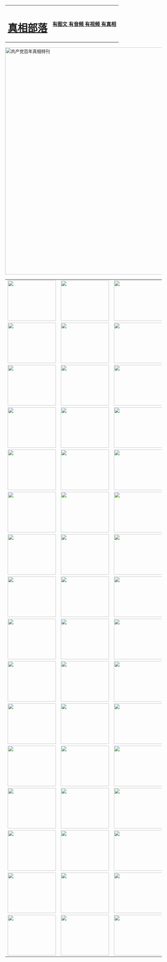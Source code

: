 <table>
<tr>

<td>
	<H1><a href="http://003.expo-peru.com/zx/">真相部落</a></H1>
</td>
<td>
	<H4><a href="http://003.expo-peru.com/zx/">有图文 有音频 有视频 有真相</a></H4>
</td>
</tr>
</table>

 <div ><a href="http://003.expo-peru.com/zx/bngcd/"><img src="http://003.expo-peru.com/zx/bngcd/gcdbnzx.jpg" width="730"  border="0" alt="共产党百年真相特刊"></a></div>

<table>
<tr>
	<td><a href="http://005.alesso.net/xtr/107/"><img  src ="http://005.alesso.net/pic/2017/02/107.jpg" width="155px" height="130px"></a></td>
	<td><a href="http://005.alesso.net/xtr/829/"><img src ="http://005.alesso.net/pic/2017/02/829.jpg" width="155px" height="130px"></a></td>
	<td><a href="http://005.alesso.net/xtr/69/"><img  src ="http://005.alesso.net/pic/2017/02/69.jpg" width="155px" height="130px"></a></td>
	<td><a href="http://005.alesso.net/xtr/99/"><img  src ="http://005.alesso.net/pic/2017/02/99.jpg" width="155px" height="130px"></a></td>
</tr>
<tr>
	<td><a href="http://005.alesso.net/xtr/40/"><img  src ="http://005.alesso.net/pic/2017/02/40.jpg" width="155px" height="130px"></a></td>
	<td><a href="http://005.alesso.net/xtr/20/"><img  src ="http://005.alesso.net/pic/2017/02/20.jpg" width="155px" height="130px"></a></td>
	<td><a href="http://005.alesso.net/xtr/81/"><img  src ="http://005.alesso.net/pic/2017/02/81.jpg" width="155px" height="130px"></a></td>
	<td><a href="http://005.alesso.net/xtr/2/"><img  src ="http://005.alesso.net/pic/2017/02/2.jpg" width="155px" height="130px"></a></td>
</tr>
<tr>
	<td><a href="http://005.alesso.net/xtr/86/"><img  src ="http://005.alesso.net/pic/2017/02/86.jpg" width="155px" height="130px"></a></td>
	<td><a href="http://005.alesso.net/xtr/109/"><img  src ="http://005.alesso.net/pic/2017/02/109.jpg" width="155px" height="130px"></a></td>
	<td><a href="http://005.alesso.net/xtr/1378/"><img  src ="http://005.alesso.net/pic/2017/02/1378.jpg" width="155px" height="130px"></a></td>
	<td><a href="http://005.alesso.net/xtr/57/"><img  src ="http://005.alesso.net/pic/2017/02/57.jpg" width="155px" height="130px"></a></td>
</tr>
<tr>
	<td><a href="http://005.alesso.net/xtr/1219/"><img  src ="http://005.alesso.net/pic/2017/02/1219.jpg" width="155px" height="130px"></a></td>
	<td><a href="http://005.alesso.net/xtr/1220/"><img  src ="http://005.alesso.net/pic/2017/02/1220.jpg" width="155px" height="130px"></a></td>
	<td><a href="http://005.alesso.net/xtr/1221/"><img  src ="http://005.alesso.net/pic/2017/02/1221.jpg" width="155px" height="130px"></a></td>
	<td><a href="http://005.alesso.net/xtr/51/"><img  src ="http://005.alesso.net/pic/2017/02/51.jpg" width="155px" height="130px"></a></td>
</tr>
<tr>
	<td><a href="http://005.alesso.net/xtr/1055/"><img  src ="http://005.alesso.net/pic/2017/02/1055.jpg" width="155px" height="130px"></a></td>
	<td><a href="http://005.alesso.net/xtr/611/"><img  src ="http://005.alesso.net/pic/2017/02/611.jpg" width="155px" height="130px"></a></td>
	<td><a href="http://005.alesso.net/xtr/1121/"><img  src ="http://005.alesso.net/pic/2017/02/1121.jpg" width="155px" height="130px"></a></td>
	<td><a href="http://005.alesso.net/xtr/610/"><img  src ="http://005.alesso.net/pic/2017/02/610.jpg" width="155px" height="130px"></a></td>
</tr>
<tr>
	<td><a href="http://005.alesso.net/xtr/1128/"><img  src ="http://005.alesso.net/pic/2017/02/1128.jpg" width="155px" height="130px"></a></td>
	<td><a href="http://005.alesso.net/xtr/1395/"><img  src ="http://005.alesso.net/pic/2017/02/1406.jpg" width="155px" height="130px"></a></td>
	<td><a href="http://005.alesso.net/xtr/1407/"><img  src ="http://005.alesso.net/pic/2017/02/1407.jpg" width="155px" height="130px"></a></td>
	<td><a href="http://005.alesso.net/xtr/934/"><img  src ="http://005.alesso.net/pic/2017/02/934.jpg" width="155px" height="130px"></a></td>
</tr>
<tr>
	<td><a href="http://005.alesso.net/xtr/641/"><img  src ="http://005.alesso.net/pic/2017/02/641.jpg" width="155px" height="130px"></a></td>
	<td><a href="http://005.alesso.net/xtr/949/"><img  src ="http://005.alesso.net/pic/2017/02/949.jpg" width="155px" height="130px"></a></td>
	<td><a href="http://005.alesso.net/xtr/112/"><img  src ="http://005.alesso.net/pic/2017/02/112.jpg" width="155px" height="130px"></a></td>
	<td><a href="http://005.alesso.net/xtr/812/"><img  src ="http://005.alesso.net/pic/2017/02/812.jpg" width="155px" height="130px"></a></td>
</tr>
<tr>
	<td><a href="http://005.alesso.net/xtr/103/"><img  src ="http://005.alesso.net/pic/2017/02/103.jpg" width="155px" height="130px"></a></td>
	<td><a href="http://005.alesso.net/xtr/3/"><img  src ="http://005.alesso.net/pic/2017/02/3.jpg" width="155px" height="130px"></a></td>
	<td><A href="http://005.alesso.net/mp4/zx/2015/11/Lkmtt.mp4" target="_blank" title="莲开满天庭"><img  src="http://005.alesso.net/pic/2015/11/Lkmtt3480_jssor.jpg"  width="155px" height="130px"></A></td>
	<td><A href="http://005.alesso.net/mp4/zx/2015/11/2013513.mp4" target="_blank" title="飞旋的法轮"><img  src="http://005.alesso.net/pic/2015/11/falun480_jssor.jpg"  width="155px" height="130px"></A></td>
</tr>
<tr>
	<td><A href="http://005.alesso.net/mp4/zx/2015/11/NYParade.mp4" target="_blank" title="2004年4月10日法轮功纽约大游行"><img  src="http://005.alesso.net/pic/2015/11/nyparade480_jssor.jpg"  width="155px" height="130px"></A></td>
	<td><A href="http://005.alesso.net/mp4/news617/2015/05/WEB_s28093.mp4" target="_blank" title="2015年世界法轮大法日特别报导"><img  src="http://005.alesso.net/pic/2015/11/p6752711a666997037_jssor.jpg"  width="155px" height="130px"></A></td>
	<td><A href="http://005.alesso.net/mp4/news829/2015/11/30211_326650.mp4" target="_blank" title="沧州绑架案连审四天 民众抹泪称审好人"><img  src="http://005.alesso.net/pic/2015/11/changzhou2480_jssor.jpg"  width="155px" height="130px"></A></td>
	<td><A href="http://005.alesso.net/mp4/mhph/2015/10/changzhou.mp4" target="_blank" title="沧州真相--狮城血泪"><img  src="http://005.alesso.net/pic/2015/11/changzhou480_jssor.jpg"  width="155px" height="130px"></A></td>
</tr>
<tr>
	<td><A href="http://005.alesso.net/mp4/mhjd/mhjd_55.mp4" target="_blank" title="正义律师与无罪辩护"><img  src="http://005.alesso.net/pic/2015/11/wzbh480_jssor.jpg"  width="155px" height="130px"></A></td>
	<td><A href="http://005.alesso.net/mp4/zx/2015/11/layerkcs.mp4" target="_blank" title="中国的良心--高智晟律师"><img  src="http://005.alesso.net/pic/2015/11/layerkcs2480_jssor.jpg"  width="155px" height="130px"></A></td>
	<td><A href="http://005.alesso.net/mp4/mhph/2015/10/szxl.mp4" target="_blank" title="神州血泪--北京、大庆、广东、哈尔滨"><img  src="http://005.alesso.net/pic/2015/11/szxl480_jssor.jpg"  width="155px" height="130px"></A></td>
	<td><A href="http://005.alesso.net/mp4/zx/2015/11/TangShanFFXS.mp4" target="_blank" title="真相纪录片：凤凰新生"><img  src="http://005.alesso.net/pic/2015/11/fhxs2480_jssor.jpg"  width="155px" height="130px"></A></td>
</tr>
<tr>
	<td><A href="http://005.alesso.net/mp4/zx/2015/11/jidong.mp4" target="_blank" title="冀东监狱的罪恶"><img  src="http://005.alesso.net/pic/2015/11/jidong480_jssor.jpg"  width="155px" height="130px"></A></td>
	<td><A href="http://005.alesso.net/mp4/mhph/2015/10/tangshan.mp4" target="_blank" title="凤凰血泪"><img  src="http://005.alesso.net/pic/2015/11/tangshan480_jssor.jpg"  width="155px" height="130px"></A>
					</div></td>
	<td>	<A href="http://005.alesso.net/mp4/mhph/2015/10/zfxtzxl.mp4" target="_blank" title="政法系统罪行录--唐山篇"><img  src="http://005.alesso.net/pic/2015/11/zfxtzxl480_jssor.jpg"  width="155px" height="130px"></A></td>
	<td><A href="http://005.alesso.net/mp4/mhph/2015/10/QDBG.mp4" target="_blank" title="青岛悲歌"><img  src="http://005.alesso.net/pic/2015/10/qdbg2480_jssor.jpg"  width="155px" height="130px"></A></td>
</tr>
<tr>
	<td><A href="http://005.alesso.net/mp4/mhph/2015/10/huludao.mp4" target="_blank" title="葫芦岛永恒的见证"><img  src="http://005.alesso.net/pic/2015/10/huludao480_jssor.jpg"  width="155px" height="130px"></A></td>
	<td><A href="http://005.alesso.net/mp4/mhph/2015/10/qbzx.mp4" target="_blank" title="湖畔泉边听真相-济南泉城的传奇"><img  src="http://005.alesso.net/pic/2015/10/hupan480_jssor.jpg"  width="155px" height="130px"></A></td>
	<td><A href="http://005.alesso.net/mp4/mhph/2015/10/baoding_dvd_v2.mp4" target="_blank" title="燕赵悲歌"><img  src="http://005.alesso.net/pic/2015/10/yzbg480_jssor.jpg"  width="155px" height="130px"></A></td>
	<td><A href="http://005.alesso.net/mp4/zx/2015/11/meihuashi_complete_ED2.0.mp4" target="_blank" title="梅花诗完整版"><img  src="http://005.alesso.net/pic/2015/11/mhs480_jssor.jpg"  width="155px" height="130px"></A></td>
</tr>
<tr>
	<td><A href="http://005.alesso.net/mp4/zx/2015/11/fengbei512k.mp4" target="_blank" title="丰碑"><img  src="http://005.alesso.net/pic/2015/11/fongbei480_jssor.jpg"  width="155px" height="130px"></A></td>
	<td><A href="http://005.alesso.net/mp4/zx/2015/11/fytdxComplete.mp4" target="_blank" title="风雨天地行全集"><img  src="http://005.alesso.net/pic/2015/11/fytdxWhite480_jssor.jpg"  width="155px" height="130px"></A></td>
	<td><A href="http://005.alesso.net/mp4/zx/2015/11/JianZheng.mp4" target="_blank" title="见证"><img  src="http://005.alesso.net/pic/2015/11/witness480_jssor.jpg"  width="155px" height="130px"></A></td>
	<td><A href="http://005.alesso.net/mp4/mhph/2015/10/hcym.mp4" target="_blank" title="红朝阴谋"><img  src="http://005.alesso.net/pic/2015/10/hcym480_jssor.jpg"  width="155px" height="130px"></A></td>
</tr>
<tr>
	<td><A href="http://005.alesso.net/mp4/zx/2015/11/zfzxPalV3.mp4" target="_blank" title="是自焚还是骗局"><img  src="http://005.alesso.net/pic/2015/11/zfzx4805_jssor.jpg"  width="155px" height="130px"></A></td>
	<td><A href="http://005.alesso.net/mp4/zx/2015/11/lsdspMsyTd.mp4" target="_blank" title="历史的审判"><img  src="http://005.alesso.net/pic/2015/11/lsdsp480_jssor.jpg"  width="155px" height="130px"></A></td>
	<td><A href="http://005.alesso.net/mp4/news886/2015/11/concat886.mp4" target="_blank" title="一周全球控告江泽民"><img  src="http://005.alesso.net/pic/2015/11/news886480_jssor.jpg"  width="155px" height="130px"></A></td>
	<td><A href="http://005.alesso.net/mp4/news1378/2014/08/CQSD_s0_e4_v2_i0-CQSD_4-video.mp4" target="_blank" title="欧洲的抉择"><img  src="http://005.alesso.net/pic/2015/11/p5143421a564166643-ss_jssor.jpg"  width="155px" height="130px"></A></td>
</tr>
<tr>
	<td><A href="http://005.alesso.net/mp4/zx/2015/11/hk20150720parade.mp4" target="_blank" title="港法轮功反迫害大游行 大陆游客震撼"><img  src="http://005.alesso.net/pic/2015/11/281098-ss_jssor.jpg"  width="155px" height="130px"></A></td>
	<td><A href="http://005.alesso.net/mp4/zx/2015/11/20150720hkParade512k.mp4" target="_blank" title="香港法轮功720游行声援诉江潮"><img  src="http://005.alesso.net/pic/2015/11/2015720parade480_jssor.jpg"  width="155px" height="130px"></A></td>
	<td><A href="http://005.alesso.net/mp4/zx/2015/11/hktdc512.mp4" target="_blank" title="香港退党潮"><img  src="http://005.alesso.net/pic/2015/11/hktdc480_jssor.jpg"  width="155px" height="130px"></A></td>
	<td><A href="http://005.alesso.net/mp4/news413/2015/11/concat413.mp4" target="_blank" title="本月退党精选"><img  src="http://005.alesso.net/pic/2015/11/tuidang480_jssor.jpg"  width="155px" height="130px"></A></td>
</tr>
<tr>
	<td><A href="http://005.alesso.net/mp4/news823/2015/11/TSZG_British_1_QA_A_TSZG-61-1_XinHaoNianZuoZh_P617180.mp4" target="_blank" title="辛灏年：纪念《九评共产党》发表十周年演讲"><img  src="http://005.alesso.net/pic/2015/11/xhn9p10480_jssor.jpg"  width="155px" height="130px"></A></td>
	<td><A href="http://005.alesso.net/mp4/news57/2015/11/JPGCD8.mp4" target="_blank" title="【九评之八】评中国共产党的邪教本质"><img  src="http://005.alesso.net/pic/2015/11/9pkcd8p480_jssor.jpg"  width="155px" height="130px"></A></td>
	<td><A href="http://005.alesso.net/mp4/other/kao.Chih.Sheng_story.mp4"  target="_blank" title="超越恐惧:高智晟的故事"				style="font-size:20px;"><img src="http://005.alesso.net/pic/2016/12/GZS201408070902.jpg"  width="155px" height="130px">
						</A></td>
	<td><A href="http://005.alesso.net/mp4/zx/2016/11/oh10yearsInv.mp4"  target="_blank" title="纪录片《活摘 十年调查》完整版" style="font-size:20px;"><img src="http://005.alesso.net/pic/2016/11/10yearsOHinv.jpg"  width="155px" height="130px">
						</A></td>
</tr>
</table>


